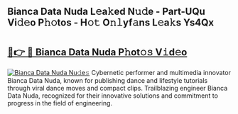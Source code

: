## Bianca Data Nuda L𝚎a𝚔ed N𝚞𝚍e - Part-UQu Vi𝚍𝚎o P𝚑𝚘tos - H𝚘𝚝 O𝚗𝚕yf𝚊ns L𝚎a𝚔s Ys4Qx

# <h2><a href="http://kf9xt9g.oniu.top/?m=Bianca+Data+Nuda">🔗👉 🔴 Bianca Data Nuda P𝚑ot𝚘𝚜 V𝚒d𝚎o</a></h2>

[![Bianca Data Nuda Nu𝚍e𝚜](https://i.imgur.com/0qMVB7G.gif)](http://kf9xt9g.oniu.top/?m=Bianca+Data+Nuda)
Cybernetic performer and multimedia innovator Bianca Data Nuda, known for publishing dance and lifestyle tutorials through viral dance moves and compact clips. Trailblazing engineer Bianca Data Nuda, recognized for their innovative solutions and commitment to progress in the field of engineering.  
